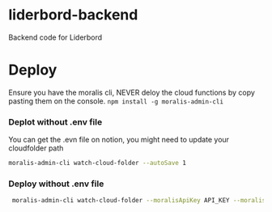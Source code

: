# liderbord-backend
Backend code for Liderbord


# Deploy

Ensure you have the moralis cli, NEVER deloy the cloud functions by copy pasting them on the console.
`npm install -g moralis-admin-cli`

### Deplot without .env file

You can get the .evn file on notion, you might need to update your cloudfolder path

```bash
moralis-admin-cli watch-cloud-folder --autoSave 1
```
### Deploy without .env file

```bash
 moralis-admin-cli watch-cloud-folder --moralisApiKey API_KEY --moralisApiSecret API_SECRET --moralisSubdomain SERVER_URL --autoSave 1 --moralisCloudfolder PATH
```
